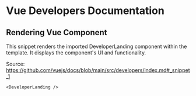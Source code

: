# Vue Developers Documentation

## Rendering Vue Component

This snippet renders the imported DeveloperLanding component within the template. It displays the component's UI and functionality.

Source: https://github.com/vuejs/docs/blob/main/src/developers/index.md#_snippet_1

```Vue
<DeveloperLanding />
```

